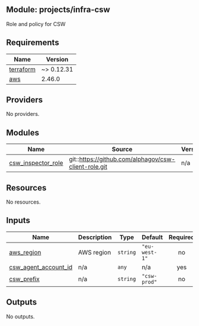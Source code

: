 ## Module: projects/infra-csw

Role and policy for CSW

## Requirements

| Name | Version |
|------|---------|
| <a name="requirement_terraform"></a> [terraform](#requirement\_terraform) | ~> 0.12.31 |
| <a name="requirement_aws"></a> [aws](#requirement\_aws) | 2.46.0 |

## Providers

No providers.

## Modules

| Name | Source | Version |
|------|--------|---------|
| <a name="module_csw_inspector_role"></a> [csw\_inspector\_role](#module\_csw\_inspector\_role) | git::https://github.com/alphagov/csw-client-role.git | n/a |

## Resources

No resources.

## Inputs

| Name | Description | Type | Default | Required |
|------|-------------|------|---------|:--------:|
| <a name="input_aws_region"></a> [aws\_region](#input\_aws\_region) | AWS region | `string` | `"eu-west-1"` | no |
| <a name="input_csw_agent_account_id"></a> [csw\_agent\_account\_id](#input\_csw\_agent\_account\_id) | n/a | `any` | n/a | yes |
| <a name="input_csw_prefix"></a> [csw\_prefix](#input\_csw\_prefix) | n/a | `string` | `"csw-prod"` | no |

## Outputs

No outputs.
